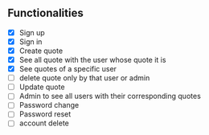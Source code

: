 ## Functionalities
- [x] Sign up
- [x] Sign in
- [x] Create quote
- [x] See all quote with the user whose quote it is
- [x] See quotes of a specific user
- [ ] delete quote only by that user or admin
- [ ] Update quote
- [ ] Admin to see all users with their corresponding quotes
- [ ] Password change 
- [ ] Password reset
- [ ] account delete